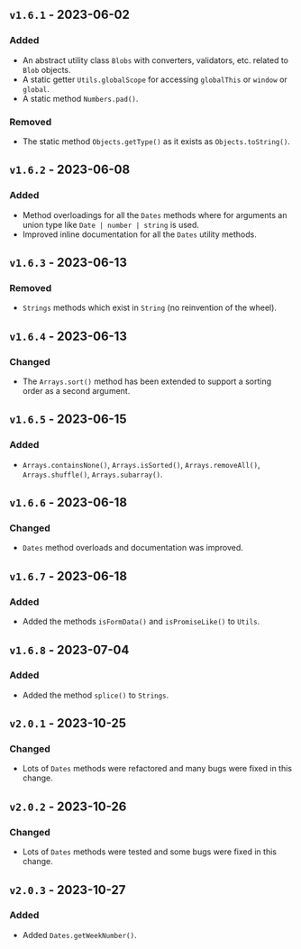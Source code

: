## `v1.6.1` - 2023-06-02

### Added
* An abstract utility class `Blobs` with converters, validators, etc. related to `Blob` objects.
* A static getter `Utils.globalScope` for accessing `globalThis` or `window` or `global`.
* A static method `Numbers.pad()`.

### Removed
* The static method `Objects.getType()` as it exists as `Objects.toString()`.

## `v1.6.2` - 2023-06-08
### Added
* Method overloadings for all the `Dates` methods where for arguments an union type like
`Date | number | string` is used.
* Improved inline documentation for all the `Dates` utility methods.

## `v1.6.3` - 2023-06-13
### Removed
* `Strings` methods which exist in `String` (no reinvention of the wheel).

## `v1.6.4` - 2023-06-13
### Changed
* The `Arrays.sort()` method has been extended to support a sorting order as a second argument.

## `v1.6.5` - 2023-06-15
### Added
* `Arrays.containsNone()`, `Arrays.isSorted()`, `Arrays.removeAll()`, `Arrays.shuffle()`, `Arrays.subarray()`.

## `v1.6.6` - 2023-06-18
### Changed
* `Dates` method overloads and documentation was improved.

## `v1.6.7` - 2023-06-18
### Added
* Added the methods `isFormData()` and `isPromiseLike()` to `Utils`.

## `v1.6.8` - 2023-07-04
### Added
* Added the method `splice()` to `Strings`.

## `v2.0.1` - 2023-10-25
### Changed
* Lots of `Dates` methods were refactored and many bugs were fixed in this change.

## `v2.0.2` - 2023-10-26
### Changed
* Lots of `Dates` methods were tested and some bugs were fixed in this change.

## `v2.0.3` - 2023-10-27
### Added
* Added `Dates.getWeekNumber()`.